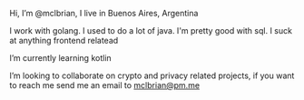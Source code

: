 Hi, I’m @mclbrian, I live in Buenos Aires, Argentina

I work with golang. I used to do a lot of java. I'm pretty good with sql. I suck at anything frontend relatead

I’m currently learning kotlin

I’m looking to collaborate on crypto and privacy related projects, if you want to reach me send me an email to mclbrian@pm.me

<!---
mclbrian/mclbrian is a ✨ special ✨ repository because its `README.md` (this file) appears on your GitHub profile.
You can click the Preview link to take a look at your changes.
--->
